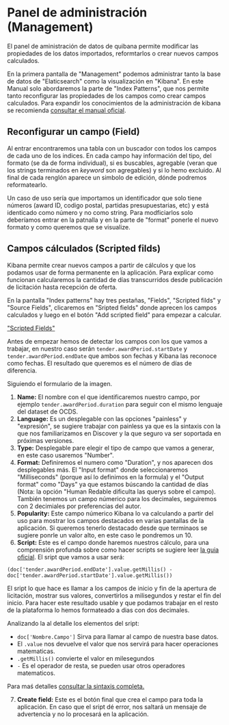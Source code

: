 # Panel de administración (Management)

El panel de aministración de datos de quibana permite modificar las propiedades de los datos importados, reformtarlos o crear nuevos campos calculados. 

En la primera pantalla de "Management" podemos administrar tanto la base de datos de "Elaticsearch" como la visualización en "Kibana". En este Manual solo abordaremos la parte de "Index Patterns", que nos permite tanto reconfigurar las propiedades de los campos como crear campos calculados. Para expandir los conocimientos de la administración de kibana se recomienda [consultar el manual oficial](https://www.elastic.co/guide/en/kibana/current/management.html).

## Reconfigurar un campo (Field)

Al entrar encontraremos una tabla con un buscador con todos los campos de cada uno de los indices. En cada campo hay información del tipo, del formato (se da de forma individual), si es buscables, agregable (veran que los strings terminados en *keyword* son agregables) y si lo hemo excluido. Al final de cada renglón aparece un simbolo de edición, dónde podremos reformatearlo. 

Un caso de uso sería que importamos un identificador que solo tiene números (award ID, codigo postal, partidas presupuestarias, etc) y está identicado como número y no como string. Para modficiarlos solo deberíamos entrar en la patnalla y en la parte de "format" ponerle el nuevo formato y como queremos que se visualize. 

## Campos cálculados (Scripted filds)

Kibana permite crear nuevos campos a partir de cálculos y que los podamos usar de forma permanente en la aplicación. Para explicar como funcionan calcularemos la cantidad de días transcurridos desde publicación de licitación hasta recepción de oferta. 

En la pantalla "Index patterns" hay tres pestañas, "Fields", "Scripted filds" y "Source Fields", clicaremos en "Sripted fields" donde aprecen los campos calculados y luego en el botón "Add scripted field" para empezar a calcular. 

["Scripted Fields"](ScriptedFields.png "Scripted Fields")

Antes de empezar hemos de detectar los campos con los que vamos a trabajar, en nuestro caso serán `tender.awardPeriod.startDate` y `tender.awardPeriod.endDate` que ambos son fechas y Kibana las reconoce como fechas. El resultado que queremos es el número de días de diferencia. 

Siguiendo el formulario de la imagen. 

1. **Name:** El nombre con el que identificaremos nuestro campo, por ejemplo `tender.awardPeriod.duration` para seguir con el mismo lenguaje del dataset de OCDS. 
1. **Language:** Es un desplegable con las opciones "painless" y "expresión", se sugiere trabajar con painless ya que es la sintaxis con la que nos familiarizamos en Discover y la que seguro va ser soportada en próximas versiones. 
1. **Type:** Desplegable pare elegir el tipo de campo que vamos a generar, en este caso usaremos "Number".
1. **Format:** Definiremos el numero como "Duration", y nos aparecen dos desplegables más. El "Input format" donde seleccionaremos "Milliseconds" (porque así lo definimos en la formula) y el "Output format" como "Days" ya que estamos búscando la cantidad de días (Nota: la opción "Human Redable dificulta las querys sobre el campo). También tenemos un campo númerico para los decimales, seguiremos con 2 decimiales por preferencias del autor. 
1. **Popularity:** Este campo númerico Kibana lo va calculando a partir del uso para mostrar los campos destacados en varias pantallas de la aplicación. Si queremos tenerlo destacado desde que terminaos se sugiere ponrle un valor alto, en este caso le pondremos un 10. 
1. **Script:** Este es el campo donde haremos nuestros cálculo, para una comprensión profunda sobre como hacer scripts se sugiere leer [la guia oficial](https://www.elastic.co/guide/en/elasticsearch/reference/6.x/search-request-script-fields.html). El sript que vamos a usar será:
```
(doc['tender.awardPeriod.endDate'].value.getMillis() - doc['tender.awardPeriod.startDate'].value.getMillis())
```
El sript lo que hace es llamar a los campos de inicio y fin de la apertura de licitación, mostrar sus valores, convertirlos a milisegundos y restar el fin del inicio. Para hacer este resultado usable y que podamos trabajar en el resto de la plataforma lo hemos formateado a dias con dos decimales. 

Analizando la al detalle los elementos del sript: 
  * `doc['Nombre.Campo']` Sirva para llamar al campo de nuestra base datos. 
  * El `.value` nos devuelve el valor que nos servirá para hacer operaciones matematicas. 
  * `.getMillis()` convierte el valor en milesegundos
  * ` - ` Es el operador de resta, se pueden usar otros operadores matematicos. 

Para maś detalles [consultar la sintaxis completa.](https://www.elastic.co/guide/en/elasticsearch/painless/master/painless-api-reference.html)

7. **Create field:** Este es el botón final que crea el campo para toda la aplicación. En caso que el sript dé error, nos saltará un mensaje de advertencia y no lo procesará en la aplicación. 
